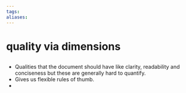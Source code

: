 ```yaml
---
tags: 
aliases:
---
```

# quality via dimensions
##
- Qualities that the document should have like clarity, readability and conciseness but these are generally hard to quantify. 
- Gives us flexible rules of thumb. 
- 